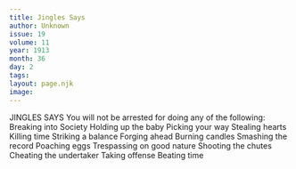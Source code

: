 ```yaml
---
title: Jingles Says
author: Unknown
issue: 19
volume: 11
year: 1913
month: 36
day: 2
tags:
layout: page.njk
image:
---
```

JINGLES SAYS    You will not be arrested for doing any of the following:    Breaking into Society    Holding up the baby    Picking your way    Stealing hearts    Killing time   Striking a balance   Forging ahead   Burning candles   Smashing the record   Poaching eggs   Trespassing on good nature   Shooting the chutes   Cheating the undertaker   Taking offense   Beating time




